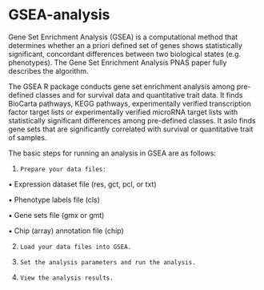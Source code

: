 # GSEA-analysis

Gene Set Enrichment Analysis (GSEA) is a computational method that determines whether an a priori defined set of genes shows statistically significant, concordant differences between two biological states (e.g. phenotypes). The Gene Set Enrichment Analysis PNAS paper fully describes the algorithm. 

The GSEA R package conducts gene set enrichment analysis among pre-defined classes and for survival data and quantitative trait data. It finds BioCarta pathways, KEGG pathways, experimentally verified transcription factor target lists or experimentally verified microRNA target lists with statistically significant differences among pre-defined classes. It aslo finds gene sets that are significantly correlated with survival or quantitative trait of samples.


The basic steps for running an analysis in GSEA are as follows:

1.     Prepare your data files:

▪     Expression dataset file (res, gct, pcl, or txt)

▪     Phenotype labels file (cls)

▪     Gene sets file (gmx or gmt)

▪     Chip (array) annotation file (chip)
	
2.     Load your data files into GSEA.
	
3.     Set the analysis parameters and run the analysis.
	
4.     View the analysis results. 
